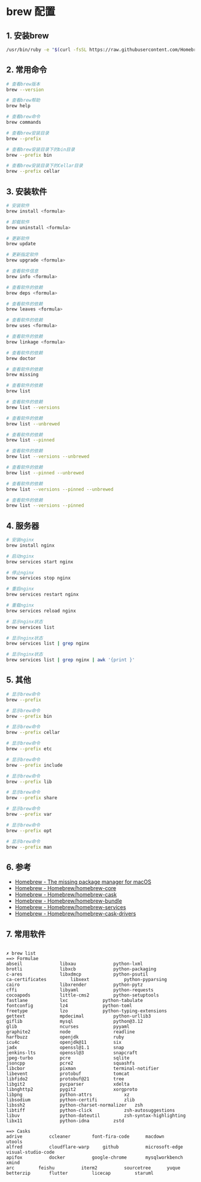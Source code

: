 
# brew 配置

## 1. 安装brew

```bash
/usr/bin/ruby -e "$(curl -fsSL https://raw.githubusercontent.com/Homebrew/install/master/install)"
```

## 2. 常用命令

```bash
# 查看brew版本
brew --version

# 查看brew帮助
brew help

# 查看brew命令
brew commands

# 查看brew安装目录
brew --prefix

# 查看brew安装目录下的bin目录
brew --prefix bin

# 查看brew安装目录下的Cellar目录
brew --prefix cellar

```

## 3. 安装软件

```bash
# 安装软件
brew install <formula>

# 卸载软件
brew uninstall <formula>

# 更新软件
brew update

# 更新指定软件
brew upgrade <formula>

# 查看软件信息
brew info <formula>

# 查看软件的依赖
brew deps <formula>

# 查看软件的依赖
brew leaves <formula>

# 查看软件的依赖
brew uses <formula>

# 查看软件的依赖
brew linkage <formula>

# 查看软件的依赖
brew doctor

# 查看软件的依赖
brew missing

# 查看软件的依赖
brew list

# 查看软件的依赖
brew list --versions

# 查看软件的依赖
brew list --unbrewed

# 查看软件的依赖
brew list --pinned

# 查看软件的依赖
brew list --versions --unbrewed

# 查看软件的依赖
brew list --pinned --unbrewed

# 查看软件的依赖
brew list --versions --pinned --unbrewed

# 查看软件的依赖
brew list --versions --pinned

```

## 4. 服务器

```bash
# 安装nginx
brew install nginx

# 启动nginx
brew services start nginx

# 停止nginx
brew services stop nginx

# 重启nginx
brew services restart nginx

# 重载nginx
brew services reload nginx

# 显示nginx状态
brew services list

# 显示nginx状态
brew services list | grep nginx

# 显示nginx状态
brew services list | grep nginx | awk '{print }'

```

## 5. 其他

```bash
# 显示brew命令
brew --prefix

# 显示brew命令
brew --prefix bin

# 显示brew命令
brew --prefix cellar

# 显示brew命令
brew --prefix etc

# 显示brew命令
brew --prefix include

# 显示brew命令
brew --prefix lib

# 显示brew命令
brew --prefix share

# 显示brew命令
brew --prefix var

# 显示brew命令
brew --prefix opt

# 显示brew命令
brew --prefix man
```

## 6. 参考

- [Homebrew - The missing package manager for macOS](https://brew.sh/)
- [Homebrew - Homebrew/homebrew-core](https://github.com/Homebrew/homebrew-core)
- [Homebrew - Homebrew/homebrew-cask](https://github.com/Homebrew/homebrew-cask)
- [Homebrew - Homebrew/homebrew-bundle](https://github.com/Homebrew/homebrew-bundle)
- [Homebrew - Homebrew/homebrew-services](https://github.com/Homebrew/homebrew-services)
- [Homebrew - Homebrew/homebrew-cask-drivers]()


## 7. 常用软件

```shell

✗ brew list
==> Formulae
abseil				libxau				python-lxml
brotli				libxcb				python-packaging
c-ares				libxdmcp			python-psutil
ca-certificates			libxext				python-pyparsing
cairo				libxrender			python-pytz
cffi				libyaml				python-requests
cocoapods			little-cms2			python-setuptools
fastlane			lxc				python-tabulate
fontconfig			lz4				python-toml
freetype			lzo				python-typing-extensions
gettext				mpdecimal			python-urllib3
giflib				mysql				python@3.12
glib				ncurses				pyyaml
graphite2			node				readline
harfbuzz			openjdk				ruby
icu4c				openjdk@11			six
jadx				openssl@1.1			snap
jenkins-lts			openssl@3			snapcraft
jpeg-turbo			pcre				sqlite
jsoncpp				pcre2				squashfs
libcbor				pixman				terminal-notifier
libevent			protobuf			tomcat
libfido2			protobuf@21			tree
libgit2				pycparser			xdelta
libnghttp2			pygit2				xorgproto
libpng				python-attrs			xz
libsodium			python-certifi			zlib
libssh2				python-charset-normalizer	zsh
libtiff				python-click			zsh-autosuggestions
libuv				python-dateutil			zsh-syntax-highlighting
libx11				python-idna			zstd

==> Casks
adrive			ccleaner		font-fira-code		macdown			utools
alfred			cloudflare-warp		github			microsoft-edge		visual-studio-code
apifox			docker			google-chrome		mysqlworkbench		xmind
arc			feishu			iterm2			sourcetree		yuque
betterzip		flutter			licecap			staruml
```